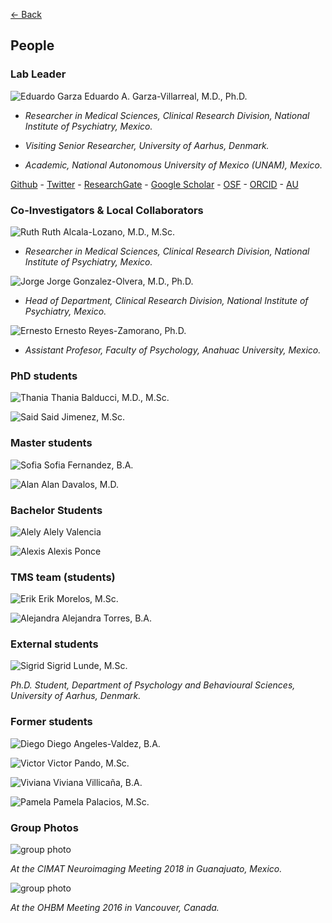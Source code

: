 [<- Back](index.md)

## People

### Lab Leader

![Eduardo Garza](ed_2018.jpg) Eduardo A. Garza-Villarreal, M.D., Ph.D.

* *Researcher in Medical Sciences, Clinical Research Division, National Institute of Psychiatry, Mexico.*

* *Visiting Senior Researcher, University of Aarhus, Denmark.*

* *Academic, National Autonomous University of Mexico (UNAM), Mexico.*

[Github](https://github.com/egarza) - [Twitter](https://twitter.com/egarzav) - [ResearchGate](https://www.researchgate.net/profile/Eduardo_Garza_Villarreal) - [Google Scholar](https://scholar.google.dk/citations?user=bX502bUAAAAJ&hl=en) - [OSF](https://osf.io/uc6aj/) - [ORCID](https://orcid.org/0000-0003-1381-8648) - [AU](http://pure.au.dk/portal/en/eduardoa@cfin.au.dk)

### Co-Investigators & Local Collaborators

![Ruth](ruth.jpg) Ruth Alcala-Lozano, M.D., M.Sc.

* *Researcher in Medical Sciences, Clinical Research Division, National Institute of Psychiatry, Mexico.*

![Jorge](jorge.jpg) Jorge Gonzalez-Olvera, M.D., Ph.D.

* *Head of Department, Clinical Research Division, National Institute of Psychiatry, Mexico.*

![Ernesto](ernesto.jpg) Ernesto Reyes-Zamorano, Ph.D.

* *Assistant Profesor, Faculty of Psychology, Anahuac University, Mexico.*

### PhD students

![Thania](thania.jpg) Thania Balducci, M.D., M.Sc.

![Said](said.jpg) Said Jimenez, M.Sc.


### Master students

![Sofia](sofia.jpg) Sofia Fernandez, B.A.

![Alan](alan.jpg) Alan Davalos, M.D.

### Bachelor Students

![Alely](alely.jpg) Alely Valencia

![Alexis](alexis.jpg) Alexis Ponce

### TMS team (students)

![Erik](erik.jpg) Erik Morelos, M.Sc.

![Alejandra](ale.jpg) Alejandra Torres, B.A.

### External students

![Sigrid](sigrid.jpg) Sigrid Lunde, M.Sc.

*Ph.D. Student, Department of Psychology and Behavioural Sciences, University of Aarhus, Denmark.*

### Former students

![Diego](diego.jpg) Diego Angeles-Valdez, B.A.

![Victor](victor.jpg) Victor Pando, M.Sc.

![Viviana](viviana.jpg) Viviana Villicaña, B.A.

![Pamela](pame.jpg) Pamela Palacios, M.Sc.

### Group Photos

![group photo](group1.jpg)

*At the CIMAT Neuroimaging Meeting 2018 in Guanajuato, Mexico.*

![group photo](group2.jpg)

*At the OHBM Meeting 2016 in Vancouver, Canada.*